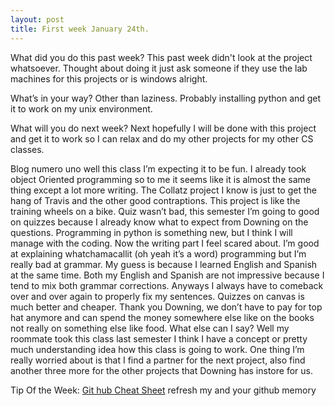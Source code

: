 ```yaml
---
layout: post
title: First week January 24th.
---
```


What did you do this past week?
This past week didn't look at the project whatsoever. Thought about doing it just ask someone if they use the lab machines for this projects or is windows alright.

What’s in your way?
Other than laziness. Probably installing python and get it to work on my unix environment.

What will you do next week?
Next hopefully I will be done with this project and get it to work so I can relax and do my other projects for my other CS classes.

Blog numero uno well this class I’m expecting it to be fun. I already took object Oriented programming so to me it seems like it is almost the same thing except a lot more writing. The Collatz project I know is just to get the hang of Travis and the other good contraptions. This project is like the training wheels on a bike. Quiz wasn’t bad, this semester I’m going to good on quizzes because I already know what to expect from Downing on the questions. Programming in python is something new, but I think I will manage with the coding. Now the writing part I feel scared about. I’m good at explaining whatchamacallit (oh yeah it’s a word) programming but I’m really bad at grammar. My guess is because I learned English and Spanish at the same time. Both my English and Spanish are not impressive because I tend to mix both grammar corrections. Anyways I always have to comeback over and over again to properly fix my sentences. Quizzes on canvas is much better and cheaper. Thank you Downing, we don’t have to pay for top hat anymore and can spend the money somewhere else like on the books not really on something else like food. What else can I say? Well my roommate took this class last semester I think I have a concept or pretty much understanding idea how this class is going to work. One thing I’m really worried about is that I find a partner for the next project, also find another three more for the other projects that Downing has instore for us. 

Tip Of the Week: 
[Git hub Cheat Sheet](https://training.github.com/kit/downloads/github-git-cheat-sheet.pdf) refresh my and your github memory

